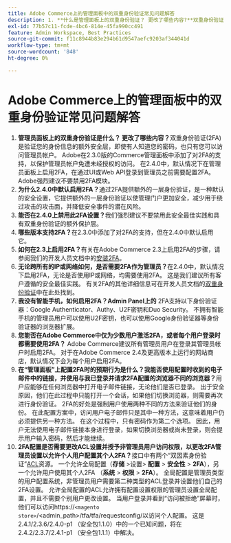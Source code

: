 ```yaml
---
title: Adobe Commerce上的管理面板中的双重身份验证常见问题解答
description: 1. **什么是管理面板上的双重身份验证？ 更改了哪些内容?**双重身份验证(2FA)为验证您的身份提供了额外的安全层，即使有人知道您的密码，也只有您可以访问管理员帐户。 Adobe在2.3.0版的Commerce管理面板中添加了对2FA的支持，以保护管理员帐户免遭未经授权的访问。 在2.4.0中，默认情况下在管理员面板上启用2FA，在通过UI或Web API登录到管理员之前需要配置2FA。 Adobe强烈建议不要禁用2FA模块。
exl-id: 77b57c11-fcde-4bc6-814e-45fa990cc491
feature: Admin Workspace, Best Practices
source-git-commit: f11c8944b83e294b61d9547aefc9203af344041d
workflow-type: tm+mt
source-wordcount: '848'
ht-degree: 0%

---
```


# Adobe Commerce上的管理面板中的双重身份验证常见问题解答

1. **管理员面板上的双重身份验证是什么？ 更改了哪些内容？**&#x200B;双重身份验证(2FA)是验证您的身份信息的额外安全层，即使有人知道您的密码，也只有您可以访问管理员帐户。 Adobe在2.3.0版的Commerce管理面板中添加了对2FA的支持，以保护管理员帐户免遭未经授权的访问。 在2.4.0中，默认情况下在管理员面板上启用2FA，在通过UI或Web API登录到管理员之前需要配置2FA。 Adobe强烈建议不要禁用2FA模块。
1. **为什么2.4.0中默认启用2FA？**&#x200B;通过2FA提供额外的一层身份验证，是一种默认的安全设置，它提供额外的一层身份验证以使管理门户更加安全，减少用于绕过攻击的攻击面，并降低安全事件的潜在风险。
1. **能否在2.4.0上禁用此2FA设置？**&#x200B;我们强烈建议不要禁用此安全最佳实践和具有双重身份验证的额外保护层。
1. **哪些版本支持2FA？**&#x200B;在2.3.0中添加了对2FA的支持，但在2.4.0中默认启用它。
1. **如何在2.3上启用2FA？**&#x200B;有关在Adobe Commerce 2.3上启用2FA的步骤，请参阅我们的开发人员文档中的[安装2FA](https://devdocs.magento.com/guides/v2.3/security/two-factor-authentication.html#install-2fa)。
1. **无论跨所有的IP或网络如何，是否需要2FA作为管理员？**&#x200B;在2.4.0中，默认情况下启用2FA，无论是否使用IP或网络，均需要使用2FA。 这是我们建议所有客户遵循的安全最佳实践。 有关2FA的其他详细信息可在开发人员文档的[双重身份验证](https://devdocs.magento.com/guides/v2.4/security/two-factor-authentication.html)中在此处找到。
1. **我没有智能手机，如何启用2FA？Admin Panel上的** 2FA支持以下身份验证器：Google Authenticator、Authy、U2F密钥和Duo Security。 不拥有智能手机的管理员用户可以使用U2F密钥，也可以使用Google身份验证器等身份验证器的浏览器扩展。
1. **您能否在Adobe Commerce中仅为少数用户激活2FA，或者每个用户登录时都需要使用2FA？** Adobe Commerce建议所有管理员用户在登录其管理员帐户时启用2FA。 对于在Adobe Commerce 2.4及更高版本上运行的网站商店，默认情况下会为每个用户启用2FA。
1. **在“管理面板”上配置2FA时的预期行为是什么？我能否使用配置时收到的电子邮件中的链接，并使用与我已登录并请求2FA配置的浏览器不同的浏览器？**&#x200B;用户应能够在任何浏览器中打开电子邮件链接，无论他们是否已登录。 出于安全原因，他们在此过程中只能打开一个会话，如果他们切换浏览器，则需要再次进行身份验证。 2FA的好处是强制用户使用两种不同的方法来验证他们的身份。 在此配置方案中，访问用户电子邮件只是其中一种方法，这意味着用户仍必须提供另一种方法。 在这个过程中，只有密码作为第二个选项。 因此，用户无法使用电子邮件链接本身进行登录，如果切换浏览器或尚未登录，则会提示用户输入密码，然后才能继续。
1. **2FA配置是否需要更改ACL设置并授予非管理员用户访问权限，以更改2FA管理员设置以允许个人用户配置其个人2FA？**&#x200B;接口中有两个“双因素身份验证”[ACL](https://devdocs.magento.com/guides/v2.4/ext-best-practices/tutorials/create-access-control-list-rule.html)资源。 一个允许全局配置（**存储** >设置> **配置** > **安全性** > **2FA**），另一个允许用户使用其个人2FA （**系统** > **权限** > **2FA**）。 全局配置是管理员类型的用户配置系统，非管理员用户需要第二种类型的ACL登录并设置他们自己的2FA设置。 允许全局配置的ACL允许拥有配置设置权限的管理员设置全局配置，并且不需要个别用户更改设置。 当用户登录并看到“访问被拒绝”屏幕时，他们可以访问https://``<magento store>``/&lt;admin\_path>/tfa/tfa/requestconfig/以访问个人配置。 这是2.4.1/2.3.6/2.4.0-p1 （安全包1.1.0）中的一个已知问题，将在2.4.2/2.3.7/2.4.1-p1 （安全包1.1.1）中解决。
